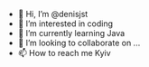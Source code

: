 - 👋 Hi, I’m @denisjst
- 👀 I’m interested in coding 
- 🌱 I’m currently learning Java
- 💞️ I’m looking to collaborate on ...
- 📫 How to reach me Kyiv 

<!---
denisjst/denisjst is a ✨ special ✨ repository because its `README.md` (this file) appears on your GitHub profile.
You can click the Preview link to take a look at your changes.
--->
